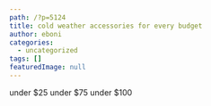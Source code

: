 ```yaml
---
path: /?p=5124
title: cold weather accessories for every budget
author: eboni
categories: 
  - uncategorized
tags: []
featuredImage: null
---
```

under $25 under $75 under $100